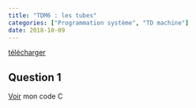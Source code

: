 ```yaml
---
title: "TDM6 : les tubes"
categories: ["Programmation système", "TD machine"]
date: 2018-10-09
---
```


[télécharger]( files/tdm6.pdf )

## Question 1

[Voir]( src/q1.c ) mon code C
